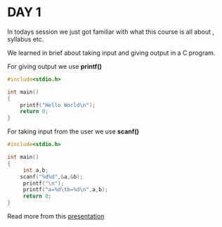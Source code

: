 # DAY 1

In todays session we just got familiar with what this course is all about , syllabus etc.

We learned in brief about taking input and giving output in a C program.

For giving output we use **printf()**

```c
#include<stdio.h>

int main()             
{       
	printf("Hello World\n");
	return 0;
}
```

For taking input from the user we use **scanf()**

```c
#include<stdio.h>

int main()             
{
	 int a,b;
    scanf("%d%d",&a,&b);
	 printf("\n"); 	 
	 printf("a=%d\tb=%d\n",a,b);
	 return 0;
}
```

Read more from this [presentation](https://github.com/RIBTAS007/EDUCATION-OUTREACH-2-C-prog/blob/master/DAY%201/C%20PROGRAMMING%20day%201.pptx)
